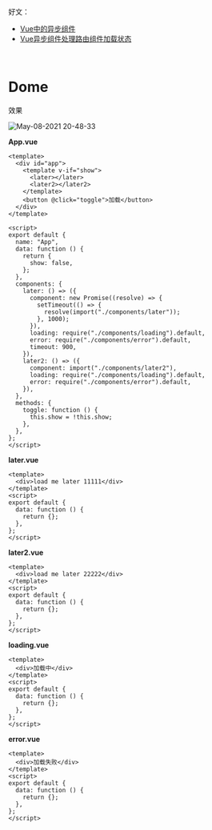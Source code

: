
好文：
- [Vue中的异步组件](https://juejin.cn/post/6844903761022812168)
- [Vue异步组件处理路由组件加载状态](https://juejin.cn/post/6844903670937550861)

<br>

# Dome

效果

![May-08-2021 20-48-33](https://user-images.githubusercontent.com/74364990/117539824-ea484d80-b03e-11eb-8bd1-3d70515b7665.gif)

**App.vue**

```vue
<template>
  <div id="app">
    <template v-if="show">
      <later></later>
      <later2></later2>
    </template>
    <button @click="toggle">加载</button>
  </div>
</template>

<script>
export default {
  name: "App",
  data: function () {
    return {
      show: false,
    };
  },
  components: {
    later: () => ({
      component: new Promise((resolve) => {
        setTimeout(() => {
          resolve(import("./components/later"));
        }, 1000);
      }),
      loading: require("./components/loading").default,
      error: require("./components/error").default,
      timeout: 900,
    }),
    later2: () => ({
      component: import("./components/later2"),
      loading: require("./components/loading").default,
      error: require("./components/error").default,
    }),
  },
  methods: {
    toggle: function () {
      this.show = !this.show;
    },
  },
};
</script>
```

**later.vue**
```vue
<template>
  <div>load me later 11111</div>
</template>
<script>
export default {
  data: function () {
    return {};
  },
};
</script>
```

**later2.vue**
```vue
<template>
  <div>load me later 22222</div>
</template>
<script>
export default {
  data: function () {
    return {};
  },
};
</script>
```

**loading.vue**
```vue
<template>
  <div>加载中</div>
</template>
<script>
export default {
  data: function () {
    return {};
  },
};
</script>
```

**error.vue**
```vue
<template>
  <div>加载失败</div>
</template>
<script>
export default {
  data: function () {
    return {};
  },
};
</script>
```
